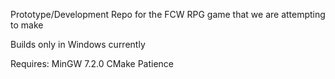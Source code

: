 Prototype/Development Repo for the FCW RPG game that we are attempting to make

Builds only in Windows currently

Requires:
  MinGW 7.2.0
  CMake
  Patience